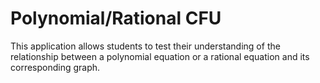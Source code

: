 # Polynomial/Rational CFU

This application allows students to test their understanding of the relationship between a polynomial equation or a rational equation and its corresponding graph.